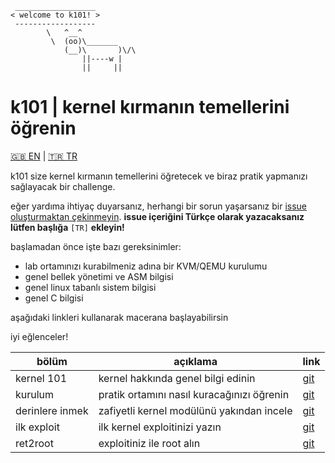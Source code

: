 ```
 __________________
< welcome to k101! >
 ------------------
        \   ^__^
         \  (oo)\_______
            (__)\       )\/\
                ||----w |
                ||     ||
```
# k101 | kernel kırmanın temellerini öğrenin 
[🇬🇧 EN](../../README.md) | [🇹🇷 TR](README.md) 

k101 size kernel kırmanın temellerini öğretecek 
ve biraz pratik yapmanızı sağlayacak bir challenge.

eğer yardıma ihtiyaç duyarsanız, herhangi bir sorun yaşarsanız
bir [issue oluşturmaktan çekinmeyin](https://github.com/ngn13/k101/issues).
**issue içeriğini Türkçe olarak yazacaksanız lütfen başlığa** `[TR]` **ekleyin!**

başlamadan önce işte bazı gereksinimler:
- lab ortamınızı kurabilmeniz adına bir KVM/QEMU kurulumu
- genel bellek yönetimi ve ASM bilgisi
- genel linux tabanlı sistem bilgisi
- genel C bilgisi

aşağıdaki linkleri kullanarak macerana başlayabilirsin

iyi eğlenceler!

bölüm | açıklama | link
--- | --- | --- 
kernel 101 | kernel hakkında genel bilgi edinin | [git](kernel.md)
kurulum | pratik ortamını nasıl kuracağınızı öğrenin | [git](setup.md)
derinlere inmek | zafiyetli kernel modülünü yakından incele | [git](deeper.md)
ilk exploit | ilk kernel exploitinizi yazın | [git](first.md)
ret2root | exploitiniz ile root alın | [git](ret2root.md)
